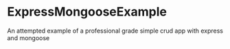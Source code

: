 # ExpressMongooseExample
An attempted example of a professional grade simple crud app with express and mongoose
